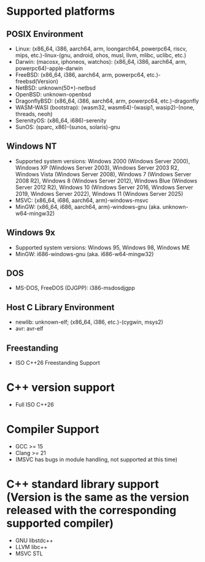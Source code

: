 # Supported platforms

## POSIX Environment
* Linux: (x86\_64, i386, aarch64, arm, loongarch64, powerpc64, riscv, mips, etc.)-linux-(gnu, android, ohos, musl, llvm, mlibc, uclibc, etc.)
* Darwin: (macosx, iphoneos, watchos): (x86\_64, i386, aarch64, arm, powerpc64)-apple-darwin
* FreeBSD: (x86\_64, i386, aarch64, arm, powerpc64, etc.)-freebsd(Version)
* NetBSD: unknown(50+)-netbsd
* OpenBSD: unknown-openbsd
* DragonflyBSD: (x86\_64, i386, aarch64, arm, powerpc64, etc.)-dragonfly
* WASM-WASI (bootstrap): (wasm32, wasm64)-(wasip1, wasip2)-(none, threads, neoh)
* SerenityOS: (x86\_64, i686)-serenity
* SunOS: (sparc, x86)-(sunos, solaris)-gnu

## Windows NT
* Supported system versions: Windows 2000 (Windows Server 2000), Windows XP (Windows Server 2003), Windows Server 2003 R2, Windows Vista (Windows Server 2008), Windows 7 (Windows Server 2008 R2), Windows 8 (Windows Server 2012), Windows Blue (Windows Server 2012 R2), Windows 10 (Windows Server 2016, Windows Server 2019, Windows Server 2022), Windows 11 (Windows Server 2025)
* MSVC: (x86\_64, i686, aarch64, arm)-windows-msvc
* MinGW: (x86\_64, i686, aarch64, arm)-windows-gnu (aka. unknown-w64-mingw32)

## Windows 9x
* Supported system versions: Windows 95, Windows 98, Windows ME
* MinGW: i686-windows-gnu (aka. i686-w64-mingw32)

## DOS
* MS-DOS, FreeDOS (DJGPP): i386-msdosdjgpp

## Host C Library Environment
* newlib: unknown-elf; (x86\_64, i386, etc.)-(cygwin, msys2)
* avr: avr-elf

## Freestanding
* ISO C++26 Freestanding Support

# C++ version support
- Full ISO C++26

# Compiler Support
- GCC >= 15
- Clang >= 21
- (MSVC has bugs in module handling, not supported at this time)

# C++ standard library support (Version is the same as the version released with the corresponding supported compiler)
- GNU libstdc++
- LLVM libc++
- MSVC STL
